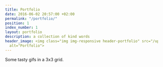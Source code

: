 ```yaml
---
title: Portfolio
date: 2016-06-02 20:57:00 +02:00
permalink: "/portfolio/"
position: 1
index_number: 1
layout: portfolio
description: a collection of kind words
header_image: <img class="img img-responsive header-portfolio" src="/uploads/portfolio_header.png"
  alt="Portfolio">
---
```


Some tasty gifs in a 3x3 grid.
